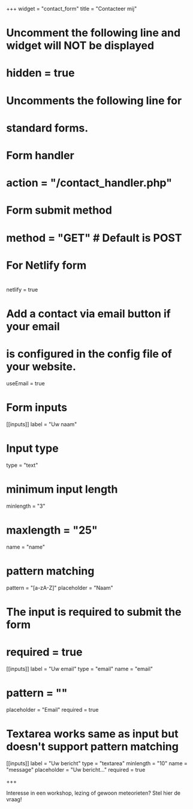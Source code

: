 +++
widget = "contact_form"
title = "Contacteer mij" 

# Uncomment the following line and widget will NOT be displayed
# hidden = true

# Uncomments the following line for
# standard forms.
#
# Form handler
# action = "/contact_handler.php"
# Form submit method
# method = "GET" # Default is POST

# For Netlify form
#
netlify = true

# Add a contact via email button if your email
# is configured in the config file of your website.
useEmail = true

# Form inputs
[[inputs]]
label = "Uw naam"
# Input type
type = "text"
# minimum input length
minlength = "3"
# maxlength = "25"
name = "name"
# pattern matching
pattern = "[a-zA-Z]"
placeholder = "Naam"
# The input is required to submit the form
# required = true

[[inputs]]
label = "Uw email"
type = "email"
name = "email"
# pattern = ""
placeholder = "Email"
required = true

# Textarea works same as input but doesn't support pattern matching
[[inputs]]
label = "Uw bericht"
type = "textarea"
minlength = "10"
name = "message"
placeholder = "Uw bericht..."
required = true

+++

Interesse in een workshop, lezing of gewoon meteorieten?
Stel hier de vraag!
